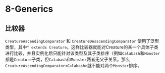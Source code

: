# 8-Generics

## 比较器

`CreatureAscendingComparator` 和 `CreatureDesscendingComparator` 使用了泛型类型，其中`T extends Creature`，这样比较器就能对Creature的某一个具体子类进行比较，并且实例化后只能针对该类型及其子类排序（例如`Calabash`和`Monster`都是`Creature`子类，但`Calabash`和`Monster`两者无父子关系，那么`CreatureAscendingComparator<Calabash>`就不能对两个`Monster`排序。
